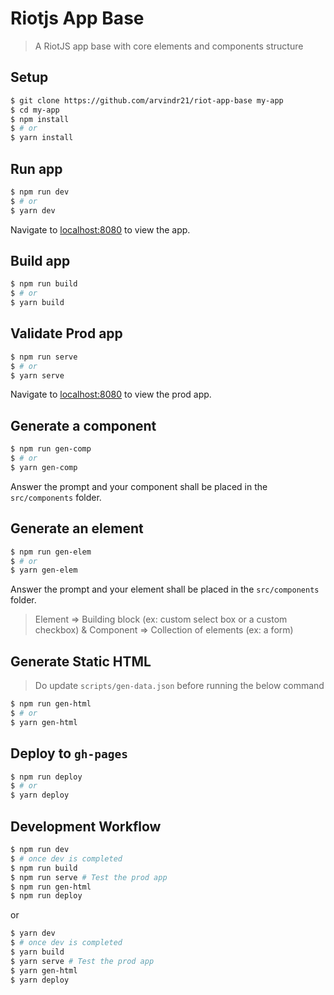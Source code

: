 # Riotjs App Base

> A RiotJS app base with core elements and components structure

## Setup

```bash
$ git clone https://github.com/arvindr21/riot-app-base my-app
$ cd my-app
$ npm install 
$ # or
$ yarn install
```
## Run app

```bash
$ npm run dev 
$ # or
$ yarn dev
```
Navigate to [localhost:8080](http://localhost:8080) to view the app.

## Build app
```bash
$ npm run build
$ # or
$ yarn build
```

## Validate Prod app
```bash
$ npm run serve
$ # or
$ yarn serve
```

Navigate to [localhost:8080](http://localhost:8080) to view the prod app.

## Generate a component
```bash
$ npm run gen-comp
$ # or
$ yarn gen-comp
```

Answer the prompt and your component shall be placed in the `src/components` folder.

## Generate an element
```bash
$ npm run gen-elem
$ # or
$ yarn gen-elem
```

Answer the prompt and your element shall be placed in the `src/components` folder.

> Element => Building block (ex: custom select box or a custom checkbox) & Component => Collection of elements (ex: a form)

## Generate Static HTML
> Do update `scripts/gen-data.json` before running the below command

```bash
$ npm run gen-html
$ # or
$ yarn gen-html
```

## Deploy to `gh-pages`

```bash
$ npm run deploy
$ # or
$ yarn deploy
```

## Development Workflow
```bash
$ npm run dev
$ # once dev is completed
$ npm run build
$ npm run serve # Test the prod app
$ npm run gen-html
$ npm run deploy
```
or
```bash
$ yarn dev
$ # once dev is completed
$ yarn build
$ yarn serve # Test the prod app
$ yarn gen-html
$ yarn deploy
```

